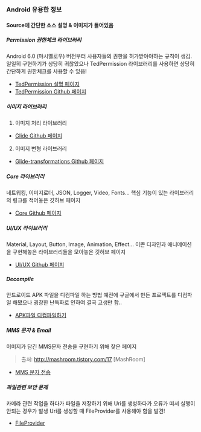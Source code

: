 ### Android 유용한 정보
#### Source에 간단한 소스 설명 & 이미지가 들어있음

##### Permission 권한체크 라이브러리
 Android 6.0 (마시멜로우) 버전부터 사용자들의 권한을 허가받아야하는 규칙이 생김.
 일일히 구현하기가 상당히 귀찮았으나 TedPermission 라이브러리를 사용하면
 상당히 간단하게 권한체크를 사용할 수 있음!
+ [TedPermission 설명 페이지](http://gun0912.tistory.com/61)
+ [TedPermission Github 페이지](https://github.com/ParkSangGwon/TedPermission)

##### 이미지 라이브러리
1. 이미지 처리 라이브러리
+ [Glide Github 페이지](https://github.com/bumptech/glide)
2. 이미지 변형 라이브러리
+ [Glide-transformations Github 페이지](https://github.com/wasabeef/glide-transformations)


##### Core 라이브러리
 네트워킹, 이미지로더, JSON, Logger, Video, Fonts...
 핵심 기능이 있는 라이브러리의 링크를 적어놓은 깃허브 페이지
+ [Core Github 페이지](https://github.com/wasabeef/awesome-android-libraries)

##### UI/UX 라이브러리
 Material, Layout, Button, Image, Animation, Effect...
 이쁜 디자인과 애니메이션을 구현해놓은 라이브러리들을 모아놓은 깃허브 페이지
+ [UI/UX Github 페이지](https://github.com/wasabeef/awesome-android-ui)

##### Decompile
 안드로이드 APK 파일을 디컴파일 하는 방법
 예전에 구글에서 만든 프로젝트를 디컴파일 해봤으나
 굉장한 난독화로 인하여 결국 고생만 함..
+ [APK파일 디컴파일하기](https://m.blog.naver.com/PostView.nhn?blogId=goodsogi&logNo=220654395243&proxyReferer=https:%2F%2Fwww.google.co.kr%2F)

##### MMS 문자 & Email
 이미지가 담긴 MMS문자 전송을 구현하기 위해 찾은 페이지
> 출처: http://mashroom.tistory.com/17 [MashRoom]
+ [MMS 문자 전송](http://mashroom.tistory.com/17)

##### 파일관련 보안 문제
 카메라 관련 작업을 하다가 파일을 저장하기 위해 Uri를 생성하다가
 오류가 떠서 실행이 안되는 경우가 발생
 Uri를 생성할 때 FileProvider를 사용해야 함을 발견!
+ [FileProvider](http://egloos.zum.com/mightyfine/v/315645)
